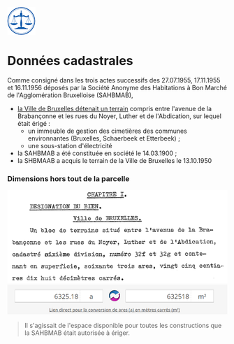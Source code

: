<link rel="stylesheet" href="normal3.css" type="text/css" />

![](icon_justice.png)

# Données cadastrales

Comme consigné dans les trois actes successifs des 27.07.1955, 17.11.1955 et 16.11.1956 déposés par la Société Anonyme des Habitations à Bon Marché de l'Agglomération Bruxelloise (SAHBMAB),

* [la Ville de Bruxelles détenait un terrain](bruciel.md) compris entre l'avenue de la Brabançonne et les rues du Noyer, Luther et de l'Abdication, sur lequel était érigé :
    *  un immeuble de gestion des cimetières des communes environnantes (Bruxelles, Schaerbeek et Etterbeek) ;
    * une sous-station d'électricité
* la SAHBMAB a été constituée en société le 14.03.1900 ;
* la SHBMAAB a acquis le terrain de  la Ville de Bruxelles le 13.10.1950 

### Dimensions hors tout de la parcelle

![](cad_1.png)  
![](cad_2.png)

> Il s'agissait de l'espace disponible pour toutes les constructions que la SAHBMAB était autorisée à ériger.
